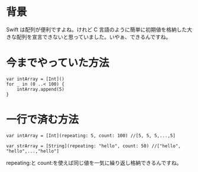 <!-- title:Swift：配列で全てに同じ初期値を入れて初期化する方法 -->

# 背景

Swift は配列が便利ですよね。けれど C 言語のように簡単に初期値を格納した大きな配列を宣言できないと思っていました。いやぁ、できるんですね。

# 今までやっていた方法

```swift:
var intArray = [Int]()
for _ in (0 ..< 100) {
	intArray.append(5)
}
```

# 一行で済む方法

```swift:
var intArray = [Int](repeating: 5, count: 100) //[5, 5, 5,...,5]

var strArray = [String](repeating: "hello", count: 50) //["hello", "hello",...,"hello"]

```

repeating:と count:を使えば同じ値を一気に繰り返し格納できるんですね。

